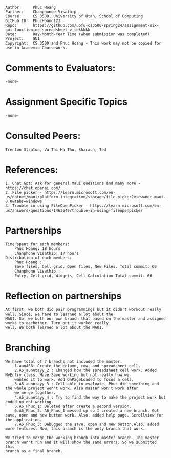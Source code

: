 ```
Author:     Phuc Hoang
Partner:    Chanphonoe Visathip
Course:     CS 3500, University of Utah, School of Computing
GitHub ID:  PhucHoang123
Repo:       https://github.com/uofu-cs3500-spring24/assignment-six-gui-functioning-spreadsheet-v_tekkkkk
Date:       Day-Month-Year Time (when submission was completed) 
Project:    GUI
Copyright:  CS 3500 and Phuc Hoang - This work may not be copied for use in Academic Coursework.
```

# Comments to Evaluators:
	-none-

# Assignment Specific Topics
	-none-
# Consulted Peers:
    Trenton Straton, Vu Thi Ha Thu, Sharach, Ted
# References:

    1. Chat Gpt: Ask for general Maui questions and many more - https://chat.openai.com/
    2. File picker - https://learn.microsoft.com/en-us/dotnet/maui/platform-integration/storage/file-picker?view=net-maui-8.0&tabs=windows
    3. Trouble in using FileOpenPicker - https://learn.microsoft.com/en-us/answers/questions/1463649/trouble-in-using-fileopenpicker
# Partnerships
    Time spent for each members:
    	Phuc Hoang: 18 hours
     	Chanphone Visathip: 17 hours
    Distribution of each members:
        Phuc Hoang :
		Save files, Cell grid, Open files, New Files. Total commit: 60
        Chanphone Visathip : 
		Entry, Cell grid, Widgets, Cell Calculation Total commit: 66

# Reflection on partnerships
	At first, we both did pair programmings but it didn't workout really well. Since, we have to learned a lot about the 
 	MAUI. So, we both our own branch that based on the master and assigned works to eachother. Turn out it worked really 
  	well. We both learned a lot about the MAUI. 
# Branching
	We have total of 7 branchs not included the master. 
 		1.aunAS6: Create the column, row, and spreadsheet cell.
   		2.A6_aunntayy_2 : Changed how the spreadsheet cell work. Added MyEntry class. Have Save working but not really how we 
     	wanted it to work. Add OnPageLoaded to focus a cell.
       	3.A6_aunntayy_3 : Cell able to evaluate. Phuc did something and the whole project won't work. Also master won't work after 
	 	we merge together. 
	 	4.A6_aunntayy_4 : Try to find the way to make the project work but ended up not working.
   		5.A6_Phuc_1: Deleted after create a second version.
     	6.A6_Phuc_2: A6_Phuc_1 messed up so I created a new branch. Got save, open and new button work. Also, added help page. Scrollview for the application. 
       	7.A6_Phuc_3: Debugged the save, open and new button.Also, added more features. Now, this branch is the only branch that work. 

  	We tried to merge the working branch into master branch. The master branch won't run and it will show the same errors. So we submitted this
   	branch as a final branch. 
	 
       	
